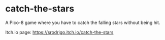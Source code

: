 # catch-the-stars
A Pico-8 game where you have to catch the falling stars without being hit.

Itch.io page: https://srodrigo.itch.io/catch-the-stars
